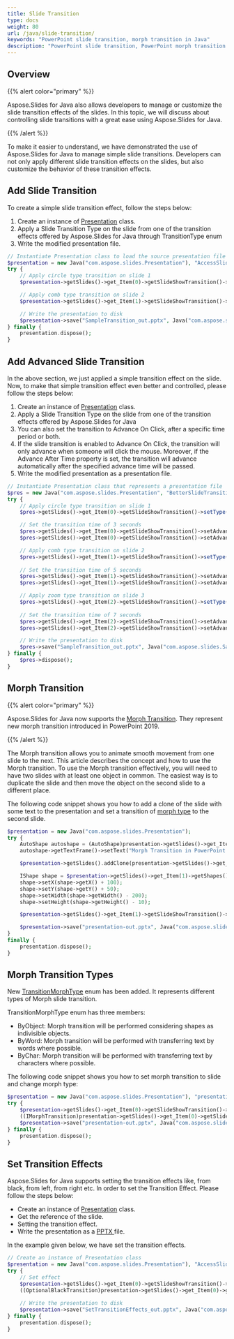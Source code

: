 ```yaml
---
title: Slide Transition
type: docs
weight: 80
url: /java/slide-transition/
keywords: "PowerPoint slide transition, morph transition in Java"
description: "PowerPoint slide transition, PowerPoint morph transition in Java"
---
```



## **Overview**
{{% alert color="primary" %}} 

Aspose.Slides for Java also allows developers to manage or customize the slide transition effects of the slides. In this topic, we will discuss about controlling slide transitions with a great ease using Aspose.Slides for Java.

{{% /alert %}} 

To make it easier to understand, we have demonstrated the use of Aspose.Slides for Java to manage simple slide transitions. Developers can not only apply different slide transition effects on the slides, but also customize the behavior of these transition effects.

## **Add Slide Transition**
To create a simple slide transition effect, follow the steps below:

1. Create an instance of [Presentation](http://www.aspose.com/api/java/slides/com.aspose.slides/classes/Presentation) class.
1. Apply a Slide Transition Type on the slide from one of the transition effects offered by Aspose.Slides for Java through TransitionType enum
1. Write the modified presentation file.

```php
// Instantiate Presentation class to load the source presentation file
$presentation = new Java("com.aspose.slides.Presentation"), "AccessSlides.pptx");
try {
    // Apply circle type transition on slide 1
    $presentation->getSlides()->get_Item(0)->getSlideShowTransition()->setType(TransitionType.Circle);

    // Apply comb type transition on slide 2
    $presentation->getSlides()->get_Item(1)->getSlideShowTransition()->setType(TransitionType.Comb);

    // Write the presentation to disk
    $presentation->save("SampleTransition_out.pptx", Java("com.aspose.slides.SaveFormat")->Pptx);
} finally {
    presentation.dispose();
}
```

## **Add Advanced Slide Transition**
In the above section, we just applied a simple transition effect on the slide. Now, to make that simple transition effect even better and controlled, please follow the steps below:

1. Create an instance of [Presentation](http://www.aspose.com/api/java/slides/com.aspose.slides/classes/Presentation) class.
1. Apply a Slide Transition Type on the slide from one of the transition effects offered by Aspose.Slides for Java
1. You can also set the transition to Advance On Click, after a specific time period or both.
1. If the slide transition is enabled to Advance On Click, the transition will only advance when someone will click the mouse. Moreover, if the Advance After Time property is set, the transition will advance automatically after the specified advance time will be passed.
1. Write the modified presentation as a presentation file.

```php
// Instantiate Presentation class that represents a presentation file
$pres = new Java("com.aspose.slides.Presentation", "BetterSlideTransitions.pptx");
try {
    // Apply circle type transition on slide 1
    $pres->getSlides()->get_Item(0)->getSlideShowTransition()->setType(TransitionType.Circle);

    // Set the transition time of 3 seconds
    $pres->getSlides()->get_Item(0)->getSlideShowTransition()->setAdvanceOnClick(true);
    $pres->getSlides()->get_Item(0)->getSlideShowTransition()->setAdvanceAfterTime(3000);

    // Apply comb type transition on slide 2
    $pres->getSlides()->get_Item(1)->getSlideShowTransition()->setType(TransitionType.Comb);
    
    // Set the transition time of 5 seconds
    $pres->getSlides()->get_Item(1)->getSlideShowTransition()->setAdvanceOnClick(true);
    $pres->getSlides()->get_Item(1)->getSlideShowTransition()->setAdvanceAfterTime(5000);

    // Apply zoom type transition on slide 3
    $pres->getSlides()->get_Item(2)->getSlideShowTransition()->setType(TransitionType.Zoom);
    
    // Set the transition time of 7 seconds
    $pres->getSlides()->get_Item(2)->getSlideShowTransition()->setAdvanceOnClick(true);
    $pres->getSlides()->get_Item(2)->getSlideShowTransition()->setAdvanceAfterTime(7000);

    // Write the presentation to disk
    $pres->save("SampleTransition_out.pptx", Java("com.aspose.slides.SaveFormat")->Pptx);
} finally {
    $pres->dispose();
}
```

## **Morph Transition**
{{% alert color="primary" %}} 

Aspose.Slides for Java now supports the [Morph Transition](https://apireference.aspose.com/slides/java/com.aspose.slides/IMorphTransition). They represent new morph transition introduced in PowerPoint 2019.

{{% /alert %}} 

The Morph transition allows you to animate smooth movement from one slide to the next. This article describes the concept and how to use the Morph transition. To use the Morph transition effectively, you will need to have two slides with at least one object in common. The easiest way is to duplicate the slide and then move the object on the second slide to a different place.

The following code snippet shows you how to add a clone of the slide with some text to the presentation and set a transition of [morph type](https://apireference.aspose.com/slides/java/com.aspose.slides/TransitionType) to the second slide.

```php
$presentation = new Java("com.aspose.slides.Presentation");
try {
    AutoShape autoshape = (AutoShape)presentation->getSlides()->get_Item(0)->getShapes()->addAutoShape(Java("com.aspose.slides.ShapeType")->Rectangle, 100, 100, 400, 100);
    autoshape->getTextFrame()->setText("Morph Transition in PowerPoint Presentations");

    $presentation->getSlides().addClone(presentation->getSlides()->get_Item(0));

    IShape shape = $presentation->getSlides()->get_Item(1)->getShapes()->get_Item(0);
    shape->setX(shape->getX() + 100);
    shape->setY(shape->getY() + 50);
    shape->setWidth(shape->getWidth() - 200);
    shape->setHeight(shape->getHeight() - 10);

    $presentation->getSlides()->get_Item(1)->getSlideShowTransition()->setType(com.aspose.slides.TransitionType.Morph);

    $presentation->save("presentation-out.pptx", Java("com.aspose.slides.SaveFormat")->Pptx);
}
finally {
    presentation.dispose();
}
```

## **Morph Transition Types**
New [TransitionMorphType](https://apireference.aspose.com/slides/java/com.aspose.slides/TransitionMorphType) enum has been added. It represents different types of Morph slide transition.

TransitionMorphType enum has three members:

- ByObject: Morph transition will be performed considering shapes as indivisible objects.
- ByWord: Morph transition will be performed with transferring text by words where possible.
- ByChar: Morph transition will be performed with transferring text by characters where possible.

The following code snippet shows you how to set morph transition to slide and change morph type:

```php
$presentation = new Java("com.aspose.slides.Presentation"), "presentation.pptx");
try {
    $presentation->getSlides()->get_Item(0)->getSlideShowTransition()->setType(TransitionType.Morph);
    ((IMorphTransition)presentation->getSlides()->get_Item(0)->getSlideShowTransition()->getValue())->setMorphType(TransitionMorphType.ByWord);
    $presentation->save("presentation-out.pptx", Java("com.aspose.slides.SaveFormat")->Pptx);
} finally {
    presentation.dispose();
}
```

## **Set Transition Effects**
Aspose.Slides for Java supports setting the transition effects like, from black, from left, from right etc. In order to set the Transition Effect. Please follow the steps below:

- Create an instance of [Presentation](https://apireference.aspose.com/slides/java/com.aspose.slides/Presentation) class.
- Get the reference of the slide.
- Setting the transition effect.
- Write the presentation as a [PPTX ](https://wiki.fileformat.com/presentation/pptx/)file.

In the example given below, we have set the transition effects.

```php
// Create an instance of Presentation class
$presentation = new Java("com.aspose.slides.Presentation"), "AccessSlides.pptx");
try {
    // Set effect
    $presentation->getSlides()->get_Item(0)->getSlideShowTransition()->setType(TransitionType.Cut);
    ((OptionalBlackTransition)presentation->getSlides()->get_Item(0)->getSlideShowTransition()->getValue())->setFromBlack(true);
    
    // Write the presentation to disk
    $presentation->save("SetTransitionEffects_out.pptx", Java("com.aspose.slides.SaveFormat")->Pptx);
} finally {
    presentation.dispose();
}
```